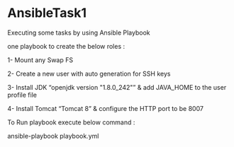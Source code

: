 # AnsibleTask1
Executing some tasks by using Ansible Playbook


one playbook to create the below roles :
 
1-	   Mount any Swap FS

2-     Create a new user with auto generation for SSH keys

3-     Install JDK “openjdk version "1.8.0_242"” & add JAVA_HOME to the user profile file

4-     Install  Tomcat “Tomcat 8” & configure the HTTP port to be 8007

To Run playbook execute below command :

ansible-playbook playbook.yml
